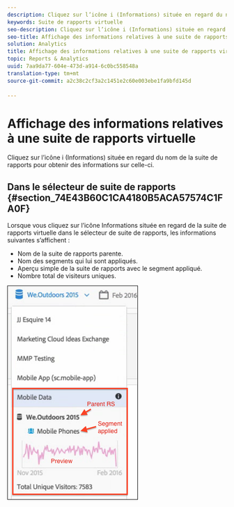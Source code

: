 ```yaml
---
description: Cliquez sur l’icône i (Informations) située en regard du nom de la suite de rapports pour obtenir des informations sur celle-ci.
keywords: Suite de rapports virtuelle
seo-description: Cliquez sur l’icône i (Informations) située en regard du nom de la suite de rapports pour obtenir des informations sur celle-ci.
seo-title: Affichage des informations relatives à une suite de rapports virtuelle
solution: Analytics
title: Affichage des informations relatives à une suite de rapports virtuelle
topic: Reports & Analytics
uuid: 7aa9da77-604e-473d-a914-6c0bc558548a
translation-type: tm+mt
source-git-commit: a2c38c2cf3a2c1451e2c60e003ebe1fa9bfd145d

---
```



# Affichage des informations relatives à une suite de rapports virtuelle

Cliquez sur l’icône i (Informations) située en regard du nom de la suite de rapports pour obtenir des informations sur celle-ci.

## Dans le sélecteur de suite de rapports {#section_74E43B60C1CA4180B5ACA57574C1FA0F}

Lorsque vous cliquez sur l’icône Informations située en regard de la suite de rapports virtuelle dans le sélecteur de suite de rapports, les informations suivantes s’affichent :

* Nom de la suite de rapports parente.
* Nom des segments qui lui sont appliqués.
* Aperçu simple de la suite de rapports avec le segment appliqué.
* Nombre total de visiteurs uniques.

![](assets/vrs-info.png)

